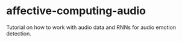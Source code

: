 # affective-computing-audio
Tutorial on how to work with audio data and RNNs for audio emotion detection.

